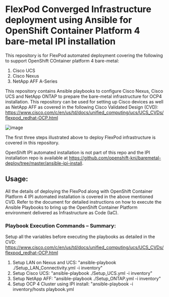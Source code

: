 
# FlexPod Converged Infrastructure deployment using Ansible for OpenShift Container Platform 4 bare-metal IPI installation

 This repository is for FlexPod automated deployment covering the following to support OpenShift COntainer platform 4 bare-metal:
 1. Cisco UCS
 2. Cisco Nexus
 3. NetApp AFF A-Series

This repository contains Ansible playbooks to configure Cisco Nexus, Cisco UCS and NetApp ONTAP to prepare the bare-metal infrastructure for OCP4 installation. This repository can be used for setting up Cisco devices as well as NetApp AFF as covered in the following Cisco Validated Design (CVD):
https://www.cisco.com/c/en/us/td/docs/unified_computing/ucs/UCS_CVDs/flexpod_redhat-OCP.html

![image](https://user-images.githubusercontent.com/67762449/120867979-09b09880-c561-11eb-9407-5fa624577717.png)


 
The first three steps illustrated above to deploy FlexPod infrastructure is covered in this repository.

OpenShift IPI automated installation is not part of this repo and the IPI installation repo is available at https://github.com/openshift-kni/baremetal-deploy/tree/master/ansible-ipi-install.

## Usage:
All the details of deploying the FlexPod along with OpenShift Container Platform 4 IPI automated installation is covered in the above mentioned CVD. Refer to the document for detailed instructions on how to execute the Ansible Playbooks to bring up the OpenShift Container Platform environment delivered as Infrastructure as Code (IaC).


### Playbook Execution Commands – Summary:
Setup all the variables before executing the playbooks as detailed in the CVD: https://www.cisco.com/c/en/us/td/docs/unified_computing/ucs/UCS_CVDs/flexpod_redhat-OCP.html

1.	Setup LAN on Nexus and UCS: "ansible-playbook ./Setup_LAN_Connectivity.yml -i inventory"
2.	Setup Cisco UCS: "ansible-playbook ./Setup_UCS.yml -i inventory"
3.	Setup NetApp AFF: "ansible-playbook ./Setup_ONTAP.yml -i inventory"
4.	Setup OCP 4 Cluster using IPI install: "ansible-playbook -i inventory/hosts playbook.yml 






